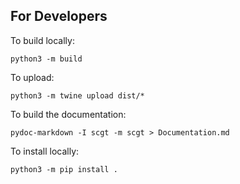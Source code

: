 ## For Developers

To build locally: 

    python3 -m build

To upload: 

    python3 -m twine upload dist/*

To build the documentation:

    pydoc-markdown -I scgt -m scgt > Documentation.md

To install locally: 

    python3 -m pip install . 
